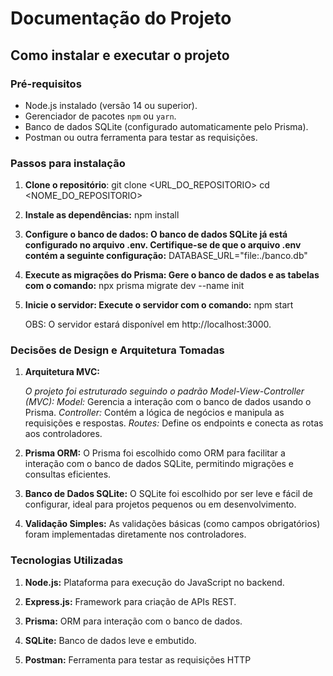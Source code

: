 # Documentação do Projeto

## **Como instalar e executar o projeto**

### **Pré-requisitos**
- Node.js instalado (versão 14 ou superior).
- Gerenciador de pacotes `npm` ou `yarn`.
- Banco de dados SQLite (configurado automaticamente pelo Prisma).
- Postman ou outra ferramenta para testar as requisições.

### **Passos para instalação**

1. **Clone o repositório**:
   git clone <URL_DO_REPOSITORIO>
   cd <NOME_DO_REPOSITORIO>

2. **Instale as dependências:**
    npm install

3. **Configure o banco de dados: O banco de dados SQLite já está configurado no arquivo .env. Certifique-se de que o arquivo .env contém a seguinte configuração:**
    DATABASE_URL="file:./banco.db"

4. **Execute as migrações do Prisma: Gere o banco de dados e as tabelas com o comando:**
    npx prisma migrate dev --name init

5. **Inicie o servidor: Execute o servidor com o comando:**
    npm start

    OBS: O servidor estará disponível em http://localhost:3000.

### **Decisões de Design e Arquitetura Tomadas**

1. **Arquitetura MVC:**

    *O projeto foi estruturado seguindo o padrão Model-View-Controller (MVC):*
    *Model:* Gerencia a interação com o banco de dados usando o Prisma.
    *Controller:* Contém a lógica de negócios e manipula as requisições e respostas.
    *Routes:* Define os endpoints e conecta as rotas aos controladores.
    
2. **Prisma ORM:**
    O Prisma foi escolhido como ORM para facilitar a interação com o banco de dados SQLite, permitindo migrações e consultas eficientes.

3. **Banco de Dados SQLite:**
    O SQLite foi escolhido por ser leve e fácil de configurar, ideal para projetos pequenos ou em desenvolvimento.

4. **Validação Simples:**
    As validações básicas (como campos obrigatórios) foram implementadas diretamente nos controladores.

### **Tecnologias Utilizadas**

1. **Node.js:**
    Plataforma para execução do JavaScript no backend.

2. **Express.js:**
    Framework para criação de APIs REST.

3. **Prisma:**
    ORM para interação com o banco de dados.

4. **SQLite:**
    Banco de dados leve e embutido.

5. **Postman:**
    Ferramenta para testar as requisições HTTP

